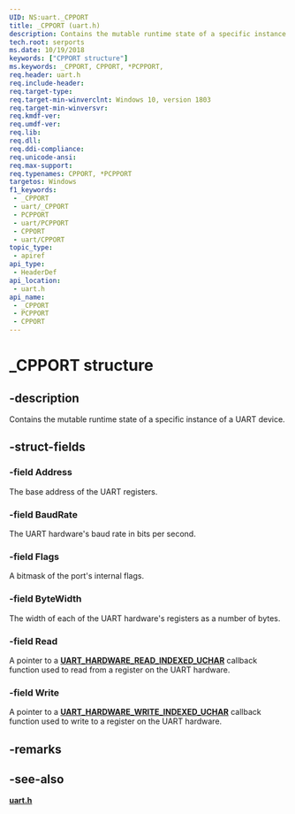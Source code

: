 ```yaml
---
UID: NS:uart._CPPORT
title: _CPPORT (uart.h)
description: Contains the mutable runtime state of a specific instance of a UART device.
tech.root: serports
ms.date: 10/19/2018
keywords: ["CPPORT structure"]
ms.keywords: _CPPORT, CPPORT, *PCPPORT,
req.header: uart.h
req.include-header: 
req.target-type: 
req.target-min-winverclnt: Windows 10, version 1803
req.target-min-winversvr: 
req.kmdf-ver: 
req.umdf-ver: 
req.lib: 
req.dll: 
req.ddi-compliance: 
req.unicode-ansi: 
req.max-support: 
req.typenames: CPPORT, *PCPPORT
targetos: Windows
f1_keywords:
 - _CPPORT
 - uart/_CPPORT
 - PCPPORT
 - uart/PCPPORT
 - CPPORT
 - uart/CPPORT
topic_type:
 - apiref
api_type:
 - HeaderDef
api_location:
 - uart.h
api_name:
 - _CPPORT
 - PCPPORT
 - CPPORT
---
```


# _CPPORT structure


## -description

Contains the mutable runtime state of a specific instance of a UART device.

## -struct-fields

### -field Address

The base address of the UART registers.

### -field BaudRate

The UART hardware's baud rate in bits per second.

### -field Flags

A bitmask of the port's internal flags.

### -field ByteWidth

The width of each of the UART hardware's registers as a number of bytes.

### -field Read

A pointer to a [**UART_HARDWARE_READ_INDEXED_UCHAR**](nc-uart-uart_hardware_read_indexed_uchar.md) callback function used to read from a register on the UART hardware.

### -field Write

A pointer to a [**UART_HARDWARE_WRITE_INDEXED_UCHAR**](nc-uart-uart_hardware_write_indexed_uchar.md) callback function used to write to a register on the UART hardware.

## -remarks

## -see-also

[**uart.h**](index.md)